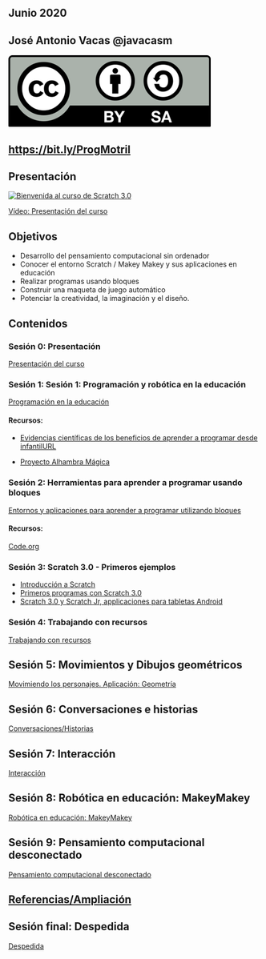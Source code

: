 ## Junio 2020


## José Antonio Vacas @javacasm


![Licencia CC](./images/Licencia_CC.png)


## https://bit.ly/ProgMotril

## Presentación

[![Bienvenida al curso de Scratch 3.0](https://img.youtube.com/vi/PeQsRkHcUOM/0.jpg)](https://youtu.be/PeQsRkHcUOM)

[Vídeo: Presentación del curso](https://youtu.be/PeQsRkHcUOM)

## Objetivos
- Desarrollo del pensamiento computacional sin ordenador
- Conocer el entorno Scratch / Makey Makey y sus aplicaciones en educación
- Realizar programas usando bloques
- Construir una maqueta de juego automático
- Potenciar la creatividad, la imaginación y el diseño.


## Contenidos

### Sesión 0: Presentación

[Presentación del curso](./Presentacion.md)

### Sesión 1: Sesión 1: Programación y robótica en la educación

[Programación en la educación](./ProgramacionEnEducacion.md)


#### Recursos:

* [Evidencias científicas de los beneficios de aprender a programar desde infantilURL](http://programamos.es/evidencias-cientificas-de-los-beneficios-de-aprender-a-programar-desde-infantil/)

* [Proyecto Alhambra Mágica](https://alhambramagica.blogspot.com/)

### Sesión 2: Herramientas para aprender a programar usando bloques

[Entornos y aplicaciones para aprender a programar utilizando bloques](./HerramientasProgramacionBloques.md)

#### Recursos:

[Code.org](https://code.org)

### Sesión 3: Scratch 3.0 - Primeros ejemplos

* [Introducción a Scratch](./Scratch3.0.md)
* [Primeros programas con Scratch 3.0](./PrimerosEjemplos.md)
* [Scratch 3.0 y Scratch Jr, applicaciones para tabletas Android](./ScratchEntabletas.md)

### Sesión 4: Trabajando con recursos

[Trabajando con recursos](./Recursos.md)

## Sesión 5: Movimientos y Dibujos geométricos

[Movimiendo los personajes. Aplicación: Geometría](./Movimientos.md)

## Sesión 6: Conversaciones e historias

[Conversaciones/Historias](./Conversaciones.md)

## Sesión 7: Interacción

[Interacción](./Interacion.md)

## Sesión 8: Robótica en educación: MakeyMakey 

[Robótica en educación: MakeyMakey](./Robotica.md)

## Sesión 9: Pensamiento computacional desconectado

[Pensamiento computacional desconectado](./compOffline.md)

## [Referencias/Ampliación](./Referencias.md)

## Sesión final: Despedida

[Despedida](./Despedida.md)
